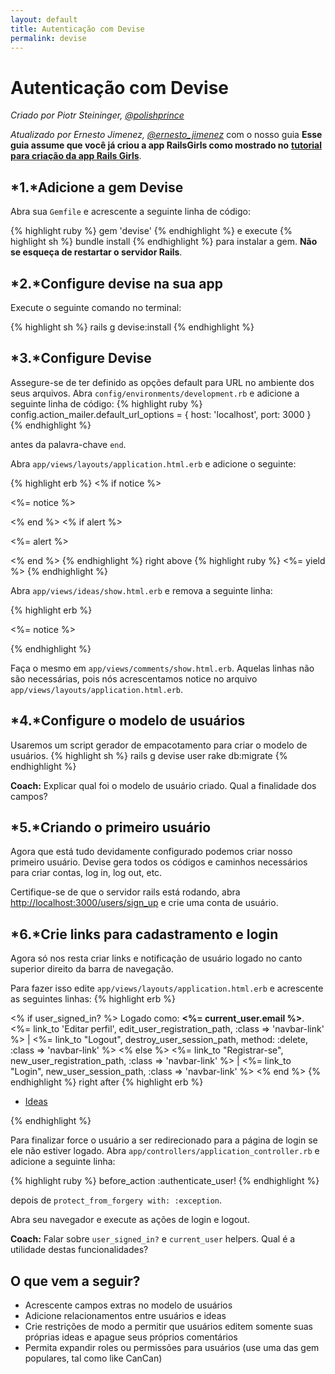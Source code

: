 ```yaml
---
layout: default
title: Autenticação com Devise
permalink: devise
---
```


# Autenticação com Devise

*Criado por Piotr Steininger, [@polishprince](https://twitter.com/polishprince)*

*Atualizado por Ernesto Jimenez, [@ernesto_jimenez](https://twitter.com/ernesto_jimenez)*
 com o nosso guia 
**Esse guia assume que você já criou a app RailsGirls como mostrado no** [**tutorial para criação da app Rails Girls**](/app).


## *1.*Adicione a gem Devise

Abra sua `Gemfile` e acrescente a seguinte linha de código:

{% highlight ruby %}
gem 'devise'
{% endhighlight %}
e execute
{% highlight sh %}
bundle install
{% endhighlight %}
para instalar a gem. **Não se esqueça de restartar o servidor Rails**.

## *2.*Configure devise na sua app

Execute o seguinte comando no terminal:

{% highlight sh %}
rails g devise:install
{% endhighlight %}


## *3.*Configure Devise

Assegure-se de ter definido as opções default para URL no ambiente dos seus arquivos. Abra `config/environments/development.rb` e adicione a seguinte linha de código:
{% highlight ruby %}
   config.action_mailer.default_url_options = { host: 'localhost', port: 3000 }
{% endhighlight %}

antes da palavra-chave `end`.

Abra `app/views/layouts/application.html.erb` e adicione o seguinte:

{% highlight erb %}
<% if notice %>
  <p class="alert alert-success"><%= notice %></p>
<% end %>
<% if alert %>
  <p class="alert alert-danger"><%= alert %></p>
<% end %>
{% endhighlight %}
right above
{% highlight ruby %}
   <%= yield %>
{% endhighlight %}

Abra `app/views/ideas/show.html.erb` e remova a seguinte linha:

{% highlight erb %}
<p id="notice"><%= notice %></p>
{% endhighlight %}

Faça o mesmo em `app/views/comments/show.html.erb`. Aquelas linhas não são necessárias, pois nós acrescentamos notice no arquivo `app/views/layouts/application.html.erb`.

## *4.*Configure o modelo de usuários

Usaremos um script gerador de empacotamento para criar o modelo de usuários.
{% highlight sh %}
   rails g devise user
   rake db:migrate
{% endhighlight %}

**Coach:** Explicar qual foi o modelo de usuário criado. Qual a finalidade dos campos?

## *5.*Criando o primeiro usuário

Agora que está tudo devidamente configurado podemos criar nosso primeiro usuário. Devise gera todos os códigos e caminhos necessários para criar contas, log in, log out, etc.

Certifique-se de que o servidor rails está rodando, abra [http://localhost:3000/users/sign_up](http://localhost:3000/users/sign_up) e crie uma conta de usuário.

## *6.*Crie links para cadastramento e login

Agora só nos resta criar links e notificação de usuário logado no canto superior direito da barra de navegação. 

Para fazer isso edite `app/views/layouts/application.html.erb` e acrescente as seguintes linhas: 
{% highlight erb %}
<p class="navbar-text pull-right">
<% if user_signed_in? %>
  Logado como: <strong><%= current_user.email %></strong>.
  <%= link_to 'Editar perfil', edit_user_registration_path, :class => 'navbar-link' %> |
  <%= link_to "Logout", destroy_user_session_path, method: :delete, :class => 'navbar-link'  %>
<% else %>
  <%= link_to "Registrar-se", new_user_registration_path, :class => 'navbar-link'  %> |
  <%= link_to "Login", new_user_session_path, :class => 'navbar-link'  %>
<% end %>
{% endhighlight %}
right after
{% highlight erb %}
<ul class="nav">
  <li class="active"><a href="/ideas">Ideas</a></li>
</ul>
{% endhighlight %}

Para finalizar force o usuário a ser redirecionado para a página de login se ele não estiver logado. Abra `app/controllers/application_controller.rb` e adicione a seguinte linha:

{% highlight ruby %}
  before_action :authenticate_user!
{% endhighlight %}

depois de `protect_from_forgery with: :exception`.

Abra seu navegador e execute as ações de login e logout.

**Coach:** Falar sobre `user_signed_in?` e `current_user` helpers. Qual é a utilidade destas funcionalidades?

## O que vem a seguir?

* Acrescente campos extras no modelo de usuários
* Adicione relacionamentos entre usuários e ideas
* Crie restrições de modo a permitir que usuários editem somente suas próprias ideas e apague seus próprios comentários 
* Permita expandir roles ou permissões para usuários (use uma das gem populares, tal como like CanCan)


